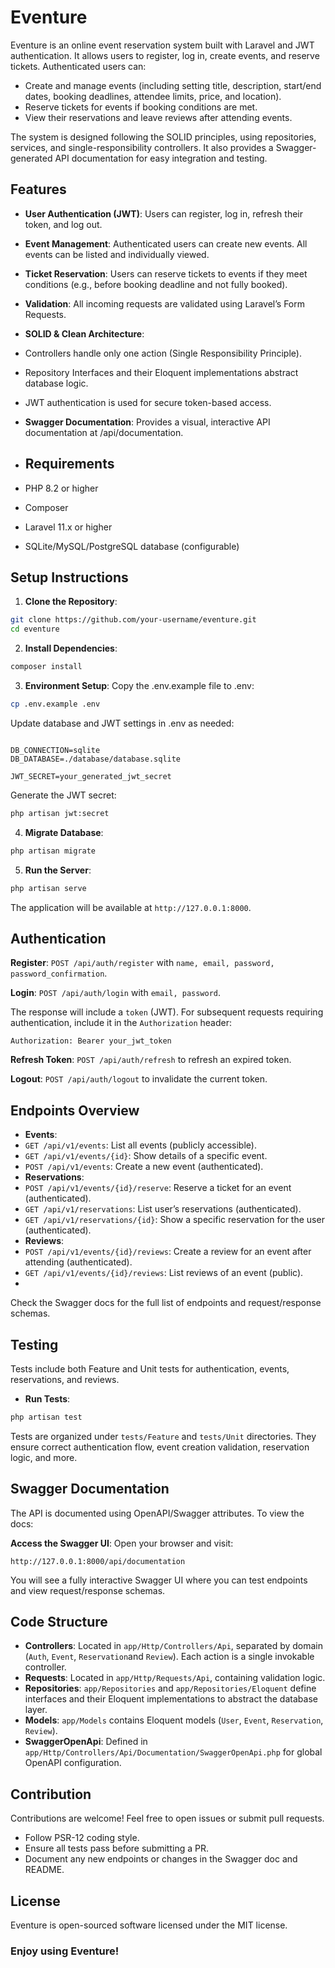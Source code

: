 # Eventure
Eventure is an online event reservation system built with Laravel and JWT authentication. It allows users to register, log in, create events, and reserve tickets. Authenticated users can:

- Create and manage events (including setting title, description, start/end dates, booking deadlines, attendee limits, price, and location).
- Reserve tickets for events if booking conditions are met.
- View their reservations and leave reviews after attending events.

The system is designed following the SOLID principles, using repositories, services, and single-responsibility controllers. It also provides a Swagger-generated API documentation for easy integration and testing.

## Features
- **User Authentication (JWT)**: Users can register, log in, refresh their token, and log out.
- **Event Management**: Authenticated users can create new events. All events can be listed and individually viewed.
- **Ticket Reservation**: Users can reserve tickets to events if they meet conditions (e.g., before booking deadline and not fully booked).
- **Validation**: All incoming requests are validated using Laravel’s Form Requests.
- **SOLID & Clean Architecture**:
- Controllers handle only one action (Single Responsibility Principle).
- Repository Interfaces and their Eloquent implementations abstract database logic.
- JWT authentication is used for secure token-based access.
- **Swagger Documentation**: Provides a visual, interactive API documentation at /api/documentation.

- ## Requirements
- PHP 8.2 or higher
- Composer
- Laravel 11.x or higher
- SQLite/MySQL/PostgreSQL database (configurable)

## Setup Instructions
1. **Clone the Repository**:

```bash
git clone https://github.com/your-username/eventure.git
cd eventure
```
2. **Install Dependencies**:

```bash
composer install
```

3. **Environment Setup**: Copy the .env.example file to .env:

```bash
cp .env.example .env
```
Update database and JWT settings in .env as needed:

```env

DB_CONNECTION=sqlite
DB_DATABASE=./database/database.sqlite

JWT_SECRET=your_generated_jwt_secret
```
Generate the JWT secret:

```bash
php artisan jwt:secret
```
4. **Migrate Database**:

```bash
php artisan migrate
```
5. **Run the Server**:

```bash
php artisan serve
```
The application will be available at `http://127.0.0.1:8000`.

## Authentication
**Register**: `POST /api/auth/register` with `name, email, password, password_confirmation`.

**Login**: `POST /api/auth/login` with `email, password`.

The response will include a `token` (JWT). For subsequent requests requiring authentication, include it in the `Authorization` header:

```http request
Authorization: Bearer your_jwt_token
```

**Refresh Token**: `POST /api/auth/refresh` to refresh an expired token.

**Logout**: `POST /api/auth/logout` to invalidate the current token.

## Endpoints Overview
- **Events**:
- `GET /api/v1/events`: List all events (publicly accessible).
- `GET /api/v1/events/{id}`: Show details of a specific event.
- `POST /api/v1/events`: Create a new event (authenticated).
- **Reservations**:
- `POST /api/v1/events/{id}/reserve`: Reserve a ticket for an event (authenticated).
- `GET /api/v1/reservations`: List user’s reservations (authenticated).
- `GET /api/v1/reservations/{id}`: Show a specific reservation for the user (authenticated).
- **Reviews**:
- `POST /api/v1/events/{id}/reviews`: Create a review for an event after attending (authenticated).
- `GET /api/v1/events/{id}/reviews`: List reviews of an event (public).
- 
Check the Swagger docs for the full list of endpoints and request/response schemas.

## Testing
Tests include both Feature and Unit tests for authentication, events, reservations, and reviews.

- **Run Tests**:
```bash
php artisan test
```
Tests are organized under `tests/Feature` and `tests/Unit` directories. They ensure correct authentication flow, event creation validation, reservation logic, and more.

## Swagger Documentation
The API is documented using OpenAPI/Swagger attributes. To view the docs:

**Access the Swagger UI**: Open your browser and visit:

```
http://127.0.0.1:8000/api/documentation
```
You will see a fully interactive Swagger UI where you can test endpoints and view request/response schemas.

## Code Structure
- **Controllers**: Located in `app/Http/Controllers/Api`, separated by domain (`Auth`, `Event`, `Reservation`and `Review`). Each action is a single invokable controller.
- **Requests**: Located in `app/Http/Requests/Api`, containing validation logic.
- **Repositories**: `app/Repositories` and `app/Repositories/Eloquent` define interfaces and their Eloquent implementations to abstract the database layer.
- **Models**: `app/Models` contains Eloquent models (`User`, `Event`, `Reservation`, `Review`).
- **SwaggerOpenApi**: Defined in `app/Http/Controllers/Api/Documentation/SwaggerOpenApi.php` for global OpenAPI configuration.

## Contribution
Contributions are welcome! Feel free to open issues or submit pull requests.

- Follow PSR-12 coding style.
- Ensure all tests pass before submitting a PR.
- Document any new endpoints or changes in the Swagger doc and README.

## License
Eventure is open-sourced software licensed under the MIT license.

### Enjoy using Eventure!
